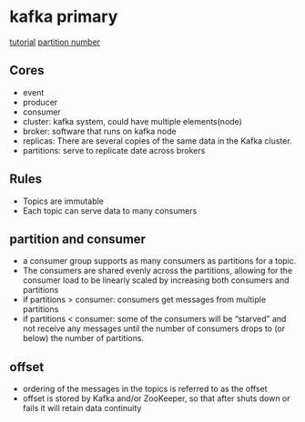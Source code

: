 # kafka primary

[tutorial](https://www.upsolver.com/blog/apache-kafka-use-cases-when-to-use-not)
[partition number](https://www.instaclustr.com/the-power-of-kafka-partitions-how-to-get-the-most-out-of-your-kafka-cluster/)

## Cores

- event
- producer
- consumer
- cluster: kafka system, could have multiple elements(node)
- broker: software that runs on kafka node
- replicas: There are several copies of the same data in the Kafka cluster.
- partitions: serve to replicate date across brokers

## Rules

- Topics are immutable
- Each topic can serve data to many consumers

## partition and consumer

- a consumer group supports as many consumers as partitions for a topic.
- The consumers are shared evenly across the partitions, allowing for the consumer load to be linearly scaled by increasing both consumers and partitions
- if partitions > consumer: consumers get messages from multiple partitions
- if partitions < consumer: some of the consumers will be “starved” and not receive any messages until the number of consumers drops to (or below) the number of partitions.

## offset

- ordering of the messages in the topics is referred to as the offset
- offset is stored by Kafka and/or ZooKeeper, so that after shuts down or fails it will retain data continuity
